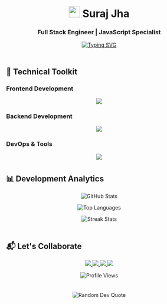 <h1 align="center"> 
  <img src="https://media.giphy.com/media/hvRJCLFzcasrR4ia7z/giphy.gif" width="30px" height="30px"/> 
  Suraj Jha
</h1>

<h3 align="center">Full Stack Engineer | JavaScript Specialist</h3>

<p align="center">
  <a href="https://git.io/typing-svg">
    <img src="https://readme-typing-svg.demolab.com?font=Roboto+Mono&weight=500&size=22&duration=4000&pause=1000&color=38BDF8&center=true&vCenter=true&width=500&lines=Architecting+scalable+web+solutions;Crafting+intuitive+user+experiences;Building+robust+backend+systems;Vue%2FReact+Specialist;Node.js+%7C+Express+%7C+MongoDB" alt="Typing SVG" />
  </a>
</p>

<div align="center">
  <img src="https://raw.githubusercontent.com/andreasbm/readme/master/assets/lines/colored.png" width="100%" height="8"/>
</div>

## 🔧 Technical Toolkit

### Frontend Development
<div align="center">
  <img src="https://skillicons.dev/icons?i=html,css,js,ts,tailwind,bootstrap,vue,nuxtjs,react,redux,nextjs" />
</div>

### Backend Development
<div align="center">
  <img src="https://skillicons.dev/icons?i=nodejs,express,nestjs,mongodb,mysql,postgres,graphql" />
</div>

### DevOps & Tools
<div align="center">
  <img src="https://skillicons.dev/icons?i=git,github,postman,docker,aws,figma,vscode" />
</div>

<div align="center">
  <img src="https://raw.githubusercontent.com/andreasbm/readme/master/assets/lines/colored.png" width="100%" height="8"/>
</div>


## 📊 Development Analytics

<div align="center">
  
  ![GitHub Stats](https://github-readme-stats.vercel.app/api?username=Surajjha8766&show_icons=true&theme=nightowl&hide_border=true&bg_color=0D1117&title_color=38BDF8&icon_color=1DA1F2)
  
  ![Top Languages](https://github-readme-stats.vercel.app/api/top-langs/?username=Surajjha8766&layout=compact&theme=nightowl&hide_border=true&bg_color=0D1117&title_color=38BDF8)
  
  ![Streak Stats](https://streak-stats.demolab.com?user=Surajjha8766&theme=nightowl&hide_border=true&background=0D1117&stroke=1DA1F2&ring=38BDF8&fire=38BDF8&currStreakNum=FFFFFF)
  
</div>

<div align="center">
  <img src="https://raw.githubusercontent.com/andreasbm/readme/master/assets/lines/colored.png" width="100%" height="8"/>
</div>

## 📬 Let's Collaborate

<p align="center">
  <a href="https://www.linkedin.com/in/surajjha08/">
    <img src="https://img.shields.io/badge/-LinkedIn-0A66C2?style=for-the-badge&logo=linkedin&logoColor=white"/>
  </a>
  <a href="mailto:jhasuraj26748@gmail.com">
    <img src="https://img.shields.io/badge/-Gmail-EA4335?style=for-the-badge&logo=gmail&logoColor=white"/>
  </a>
  <a href="https://wa.me/918766297212">
    <img src="https://img.shields.io/badge/-WhatsApp-25D366?style=for-the-badge&logo=whatsapp&logoColor=white"/>
  </a>
  <a href="https://leetcode.com/surajjha08/">
    <img src="https://img.shields.io/badge/-LeetCode-FFA116?style=for-the-badge&logo=leetcode&logoColor=black"/>
  </a>
</p>

<p align="center">
  <img src="https://komarev.com/ghpvc/?username=Surajjha8766&label=Profile+Views&color=1DA1F2&style=flat-square" alt="Profile Views"/>
</p>

<div align="center">
  <img src="https://raw.githubusercontent.com/andreasbm/readme/master/assets/lines/colored.png" width="100%" height="8"/>
</div>

<p align="center">
  <img src="https://quotes-github-readme.vercel.app/api?type=horizontal&theme=dark" alt="Random Dev Quote"/>
</p>
